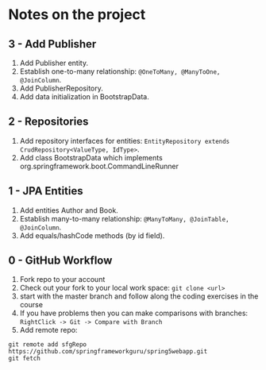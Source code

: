 Notes on the project
====================

3 - Add Publisher
-----------------
1. Add Publisher entity.
2. Establish one-to-many relationship: `@OneToMany, @ManyToOne, @JoinColumn`.
3. Add PublisherRepository.
4. Add data initialization in BootstrapData.

2 - Repositories
----------------
1. Add repository interfaces for entities: `EntityRepository extends CrudRepository<ValueType, IdType>`. 
2. Add class BootstrapData which implements org.springframework.boot.CommandLineRunner

1 - JPA Entities
----------------
1. Add entities Author and Book.
2. Establish many-to-many relationship: `@ManyToMany, @JoinTable, @JoinColumn`.
3. Add equals/hashCode methods (by id field).

0 - GitHub Workflow
-------------------

1) Fork repo to your account
2) Check out your fork to your local work space: `git clone <url>`
3) start with the master branch and follow along the coding exercises in the course
4) If you have problems then you can make comparisons with branches: 
    `RightClick -> Git -> Compare with Branch`
5) Add remote repo:
```
git remote add sfgRepo https://github.com/springframeworkguru/spring5webapp.git
git fetch
```

